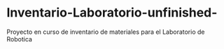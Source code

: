 # Inventario-Laboratorio-unfinished-
Proyecto en curso de inventario de materiales para el Laboratorio de Robotica
